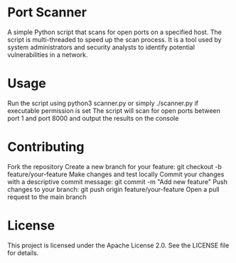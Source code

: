 # Port Scanner

A simple Python script that scans for open ports on a specified host. The script is multi-threaded to speed up the scan process. It is a tool used by system administrators and security analysts to identify potential vulnerabilities in a network.

# Usage

Run the script using python3 scanner.py <hostname or IP address> or simply ./scanner.py <hostname or IP address> if executable permission is set
The script will scan for open ports between port 1 and port 8000 and output the results on the console

# Contributing

Fork the repository
Create a new branch for your feature: git checkout -b feature/your-feature
Make changes and test locally
Commit your changes with a descriptive commit message: git commit -m "Add new feature"
Push changes to your branch: git push origin feature/your-feature
Open a pull request to the main branch

# License

This project is licensed under the Apache License 2.0. See the LICENSE file for details.
